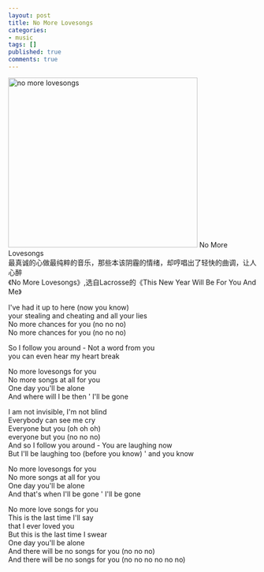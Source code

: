 ```yaml
---
layout: post
title: No More Lovesongs
categories:
- music
tags: []
published: true
comments: true
---
```

<p><img class="alignnone" title="no more lovesongs" src="http://t.douban.com/lpic/s2748837.jpg" alt="no more lovesongs" width="384" height="345" />
<a href="http://ftp.luoo.net/radio/radio9/2.mp3"><img src="http://t.douban.com/lpic/s2748837.jpg" alt="" style="display:none;" /></a>No More Lovesongs<br />
最真诚的心做最纯粹的音乐，那些本该阴霾的情绪，却哼唱出了轻快的曲调，让人心醉<br />
《No More Lovesongs》,选自Lacrosse的《This New Year Will Be For You And Me》</p>

<p>I've had it up to here (now you know)<br />
your stealing and cheating and all your lies<br />
No more chances for you (no no no)<br />
No more chances for you (no no no)</p>

<p>So I follow you around - Not a word from you<br />
you can even hear my heart break</p>

<p>No more lovesongs for you<br />
No more songs at all for you<br />
One day you'll be alone<br />
And where will I be then ' I'll be gone</p>

<p>I am not invisible, I'm not blind<br />
Everybody can see me cry<br />
Everyone but you (oh oh oh)<br />
everyone but you (no no no)<br />
And so I follow you around - You are laughing now<br />
But I'll be laughing too (before you know) ' and you know</p>

<p>No more lovesongs for you<br />
No more songs at all for you<br />
One day you'll be alone<br />
And that's when I'll be gone ' I'll be gone</p>

<p>No more love songs for you<br />
This is the last time I'll say<br />
that I ever loved you<br />
But this is the last time I swear<br />
One day you'll be alone<br />
And there will be no songs for you (no no no)<br />
And there will be no songs for you (no no no no no no)</p>
